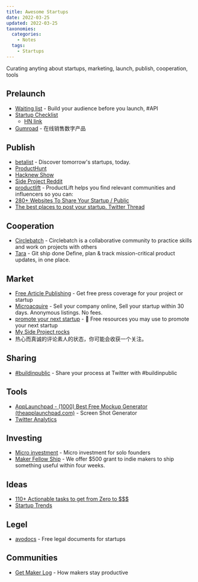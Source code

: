 ```yaml
---
title: Awesome Startups
date: 2022-03-25
updated: 2022-03-25
taxonomies:
  categories:
    - Notes
  tags:
    - Startups
---
```


Curating anyting about startups, marketing, launch, publish, cooperation, tools

<!-- more -->

## Prelaunch

- [Waiting list](https://waitinglist.app/) - Build your audience before you launch, #API
- [Startup Checklist](https://www.defmacro.org/2019/03/26/startup-checklist.html)
  - [HN link](https://news.ycombinator.com/item?id=20254057)
- [Gumroad](https://app.gumroad.com/) - 在线销售数字产品

## Publish

- [betalist](https://betalist.com/) - Discover tomorrow's startups, today.
- [ProductHunt](https://www.producthunt.com/)
- [Hacknew Show](https://news.ycombinator.com/show)
- [Side Project Reddit](https://www.reddit.com/r/SideProject/)
- [productlift](https://productlift.ai/) - ProductLift helps you find relevant communities and influencers so you can:
- [280+ Websites To Share Your Startup / Public](https://airtable.com/shrwqaak73gy83w9A/tblu5RcUft9fYp9Ju/viwFHmIyMniXzlpK4?blocks=show)
- [The best places to post your startup. Twitter Thread](https://twitter.com/jakeprins_nl/status/1293243281556594690?s=21)

## Cooperation

- [Circlebatch](https://circlebatch.com/) - Circlebatch is a collaborative community to practice skills and work on projects with others
- [Tara](https://tara.ai/) - Git ship done Define, plan & track mission-critical product updates, in one place.

## Market

- [Free Article Publishing](https://liquidary.com/freearticle/) - Get free press coverage for your project or startup
- [Microacquire](https://microacquire.com/buyers/) - Sell your company online, Sell your startup within 30 days. Anonymous listings. No fees.
- [promote your next startup](https://github.com/trekhleb/promote-your-next-startup) - 🚀 Free resources you may use to promote your next startup
- [My Side Project rocks](https://mysideproject.rocks/)
- 热心而真诚的评论素人的状态，你可能会收获一个关注。

## Sharing

- [#buildinpublic](https://buildinpublic.com/) - Share your process at Twitter with #buildinpublic

## Tools

- [AppLaunchpad - (1000) Best Free Mockup Generator (theapplaunchpad.com)](https://theapplaunchpad.com/mockup-generator/) - Screen Shot Generator
- [Twitter Analytics](https://www.twitonomy.com/)

## Investing

- [Micro investment](https://www.micro-invest.io/) - Micro investment for solo founders
- [Maker Fellow Ship](https://www.makerfellowship.com/) - We offer $500 grant to indie makers to ship something useful within four weeks.

## Ideas

- [110+ Actionable tasks to get from Zero to $$$](https://www.notion.so/110-Actionable-tasks-to-get-from-Zero-to-2a28bd237e964f75a8f4cf8fcd8182c5)
- [Startup Trends](https://undertheradar.io/)

## Legel

- [avodocs](https://www.avodocs.com/) - Free legal documents for startups

## Communities

- [Get Maker Log](https://getmakerlog.com/) - How makers stay productive
